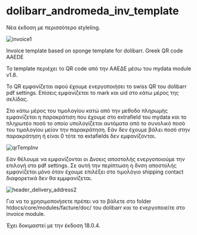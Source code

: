 # dolibarr_andromeda_inv_template

Νέα έκδοση με περισσότερο styleling.

![invoice1](https://github.com/nikos458/dolibarr_andromeda_inv_template/assets/60128801/2c9b0e4f-86b5-43fc-8b81-9e90aa964518)

Invoice template based on sponge template for dolibarr. Greek QR code AAEDE

Το template περιέχει το QR code από την ΑΑΕΔΕ μέσω του mydata module v1.8.

Το QR εμφανίζεται αφού έχουμε ενεργοποιήσει το swiss QR του  dolibarr pdf settings.
Επίσεις εμφανίζεται το mark και uid στο κάτω μέρος της σελίδας.

Στο κάτω μέρος του τιμολογίου κατώ από την μεθοδο πληρωμής εμφανίζεται η παρακράτιση που έχουμε στο extrafield του mydata και το πληρωτέο ποσό το οποίο υπολογίζεται αυτόματα από το συνολικό ποσό του τιμολογίου μείον την παρακράτηση. Εάν δεν έχουμε βάλει ποσό στην παρακράτηση ή είναι 0 τότε τα extafields δεν εμφανίζονται.


![qrTempInv](https://github.com/nikos458/dolibarr_andromeda_inv_template/assets/60128801/12b5ae37-52ba-4722-a321-c7415122b74c)


Εάν θέλουμε να εμφανίζονται οι Δνσεις αποστολής ενεργοποιούμε την επιλογή στο pdf settings. Σε αυτή την περίπτωση η δνση αποστολής εμφανίζεται μόνο όταν έχουμε επιλέξει στο τιμολόγιο shipping contact διαφορετικά δεν θα εμμφανίζεται.

![header_delivery_address2](https://github.com/nikos458/dolibarr_andromeda_inv_template/assets/60128801/cf0d28db-2693-476d-800c-f0fca12b062b)


Για να το χρησιμοποιήσετε πρέπει να το βάλετε στο folder htdocs/core/modules/facture/doc/ του dolibarr και το ενεργοποιείτε στο invoice module. 

Έχει δοκιμαστεί με την έκδοση 18.0.4.
